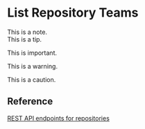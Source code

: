 <link rel="stylesheet" href="./eason-style.css">

<!-- <link rel="stylesheet" type="text/css" href="./eason-style.css"> -->
# List Repository Teams

<div class="alert note">This is a note.</div>
<div class="alert tip">This is a tip.</div>
<div class="alert important">

This is important.
</div>
<div class="alert warning">

This is a warning.
</div>
<div class="alert caution">

This is a caution.
</div>

## Reference
[REST API endpoints for repositories][rest-api-endpoints-for-repositories]

[rest-api-endpoints-for-repositories]: https://docs.github.com/en/rest/repos/repos?apiVersion=2022-11-28#list-repository-teams
